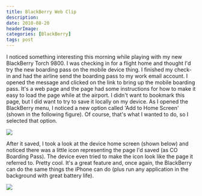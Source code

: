 ```yaml
---
title: BlackBerry Web Clip
description: 
date: 2010-08-20
headerImage: 
categories: [BlackBerry]
tags: post
---
```


I noticed something interesting this morning while playing with my new BlackBerry Torch 9800. I was checking in for a flight home and thought I'd try the new boarding pass on the mobile device thing. I finished my check-in and had the airline send the boarding pass to my work email account. I opened the message and clicked on the link to bring up the mobile boarding pass. It's a web page and the page had some instructions for how to make it easy to load the page while at the airport. I didn't want to bookmark this page, but I did want to try to save it locally on my device. As I opened the BlackBerry menu, I noticed a new option called 'Add to Home Screen' (shown in the following figure). Of course, that's what I wanted to do, so I selected that option.

![](images/stories/screenshot-aug2010-103813a.jpg)

After it saved, I took a look at the device home screen (shown below) and noticed there was a little icon representing the page I'd saved (as CO Boarding Pass). The device even tried to make the icon look like the page it referred to. Pretty cool. It's a great feature and, once again, the BlackBerry can do the same things the iPhone can do (plus run any application in the background with great battery life).

![](images/stories/screenshot-aug2010-103952a.jpg)